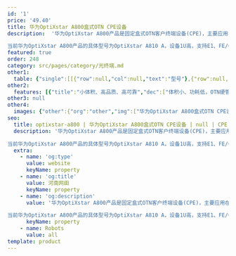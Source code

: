 ```yaml
---
id: '1'
price: '49.40'
title: 华为OptiXstar A800盒式OTN CPE设备
description:  '华为OptiXstar A800产品是固定盒式OTN客户终端设备(CPE)，主要应用在CPE末端接入场景，为政府、企业等提供可靠的OTN高品质专线解决方案。

当前华为OptiXstar A800产品的具体型号为OptiXstar A810 A，设备1U高，支持E1、FE/GE多业务接入，线路侧最大速率为2.5Gbit/s上行。'
featured: true
order: 248
category: src/pages/category/光终端.md
other1: 
  table: {"single":[[{"row":null,"col":null,"text":"型号"},{"row":null,"col":null,"text":"华为OptiXstar A810 A"}],[{"row":null,"col":null,"text":"尺寸（宽×深×高）"},{"row":null,"col":null,"text":"43.6 (宽） x 250 （深） x 180 （高）"}],[{"row":null,"col":null,"text":"客户侧能力"},{"row":null,"col":null,"text":"4xE1+2xGE/FE(o)+2xGE/FE(e)"}],[{"row":null,"col":null,"text":"线路侧能力"},{"row":null,"col":null,"text":"2xOTU1/STM-16/STM-4/STM-1"}],[{"row":null,"col":null,"text":"业务模型"},{"row":null,"col":null,"text":"EoS专线、EoSoO专线、EoO专线"}],[{"row":null,"col":null,"text":"保护类型"},{"row":null,"col":null,"text":"OTN：ODUk SNCP\nTDM：SNCP、1+1线性复用段保护\nEOS：LCAS"}],[{"row":null,"col":null,"text":"供电"},{"row":null,"col":null,"text":"DC：-48V/-60V\nAC: 100V～240V"}],[{"row":null,"col":null,"text":"重量"},{"row":null,"col":null,"text":"1.5kg"}],[{"row":null,"col":null,"text":"安装方式"},{"row":null,"col":null,"text":"桌面、挂墙、机柜"}],[{"row":null,"col":null,"text":"物理层时钟"},{"row":null,"col":null,"text":"支持"}],[{"row":null,"col":null,"text":"以太OAM"},{"row":null,"col":null,"text":"支持"}],[{"row":null,"col":null,"text":"时延测量"},{"row":null,"col":null,"text":"支持"}],[{"row":null,"col":null,"text":"时延地图"},{"row":null,"col":null,"text":"支持"}]]}
other2:
  features: [{"title":"小体积、高品质、高可靠","dec":["体积小、功耗低，OTN硬管道，业务物理隔离，独享带宽，安全可靠"]},{"title":"即插即用，30分钟内上线","dec":["方便安装，支持桌面，挂墙等多种安装；NCE管控，支持时延地图，实现专线业务端到端管理"]},{"title":"丰富接口，全面覆盖接入场景","dec":["GE/FE/E1等主流接口业务接入和传送；提供线路侧1+1保护"]}]
other3: null
other4:
  images: {"other":{"org":"other","img":["华为OptiXstar A800盒式OTN CPE设备.webp"]}}
seo:
  title: optixstar-a800 | 华为OptiXstar A800盒式OTN CPE设备 | null | CPE | 光终端 | 企业光网络
  description: '华为OptiXstar A800产品是固定盒式OTN客户终端设备(CPE)，主要应用在CPE末端接入场景，为政府、企业等提供可靠的OTN高品质专线解决方案。

当前华为OptiXstar A800产品的具体型号为OptiXstar A810 A，设备1U高，支持E1、FE/GE多业务接入，线路侧最大速率为2.5Gbit/s上行。'
  extra:
    - name: 'og:type'
      value: website
      keyName: property
    - name: 'og:title'
      value: 河南网田
      keyName: property
    - name: 'og:description'
      value: '华为OptiXstar A800产品是固定盒式OTN客户终端设备(CPE)，主要应用在CPE末端接入场景，为政府、企业等提供可靠的OTN高品质专线解决方案。

当前华为OptiXstar A800产品的具体型号为OptiXstar A810 A，设备1U高，支持E1、FE/GE多业务接入，线路侧最大速率为2.5Gbit/s上行。'
      keyName: property
    - name: Robots
      value: all
template: product
---
```

